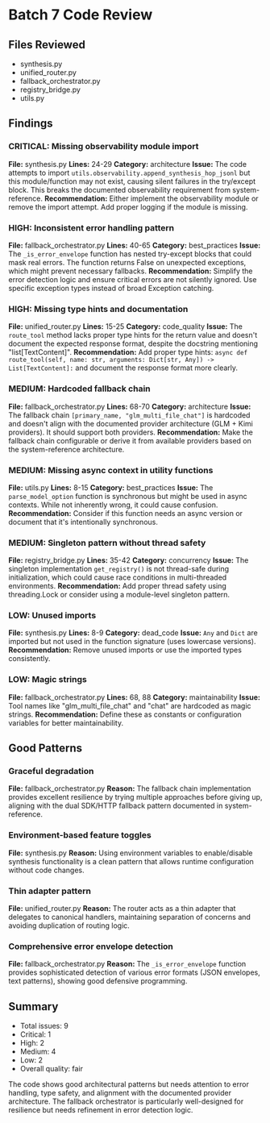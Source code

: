 # Batch 7 Code Review

## Files Reviewed
- synthesis.py
- unified_router.py
- fallback_orchestrator.py
- registry_bridge.py
- utils.py

## Findings

### CRITICAL: Missing observability module import
**File:** synthesis.py
**Lines:** 24-29
**Category:** architecture
**Issue:** The code attempts to import `utils.observability.append_synthesis_hop_jsonl` but this module/function may not exist, causing silent failures in the try/except block. This breaks the documented observability requirement from system-reference.
**Recommendation:** Either implement the observability module or remove the import attempt. Add proper logging if the module is missing.

### HIGH: Inconsistent error handling pattern
**File:** fallback_orchestrator.py
**Lines:** 40-65
**Category:** best_practices
**Issue:** The `_is_error_envelope` function has nested try-except blocks that could mask real errors. The function returns False on unexpected exceptions, which might prevent necessary fallbacks.
**Recommendation:** Simplify the error detection logic and ensure critical errors are not silently ignored. Use specific exception types instead of broad Exception catching.

### HIGH: Missing type hints and documentation
**File:** unified_router.py
**Lines:** 15-25
**Category:** code_quality
**Issue:** The `route_tool` method lacks proper type hints for the return value and doesn't document the expected response format, despite the docstring mentioning "list[TextContent]".
**Recommendation:** Add proper type hints: `async def route_tool(self, name: str, arguments: Dict[str, Any]) -> List[TextContent]:` and document the response format more clearly.

### MEDIUM: Hardcoded fallback chain
**File:** fallback_orchestrator.py
**Lines:** 68-70
**Category:** architecture
**Issue:** The fallback chain `[primary_name, "glm_multi_file_chat"]` is hardcoded and doesn't align with the documented provider architecture (GLM + Kimi providers). It should support both providers.
**Recommendation:** Make the fallback chain configurable or derive it from available providers based on the system-reference architecture.

### MEDIUM: Missing async context in utility functions
**File:** utils.py
**Lines:** 8-15
**Category:** best_practices
**Issue:** The `parse_model_option` function is synchronous but might be used in async contexts. While not inherently wrong, it could cause confusion.
**Recommendation:** Consider if this function needs an async version or document that it's intentionally synchronous.

### MEDIUM: Singleton pattern without thread safety
**File:** registry_bridge.py
**Lines:** 35-42
**Category:** concurrency
**Issue:** The singleton implementation `get_registry()` is not thread-safe during initialization, which could cause race conditions in multi-threaded environments.
**Recommendation:** Add proper thread safety using threading.Lock or consider using a module-level singleton pattern.

### LOW: Unused imports
**File:** synthesis.py
**Lines:** 8-9
**Category:** dead_code
**Issue:** `Any` and `Dict` are imported but not used in the function signature (uses lowercase versions).
**Recommendation:** Remove unused imports or use the imported types consistently.

### LOW: Magic strings
**File:** fallback_orchestrator.py
**Lines:** 68, 88
**Category:** maintainability
**Issue:** Tool names like "glm_multi_file_chat" and "chat" are hardcoded as magic strings.
**Recommendation:** Define these as constants or configuration variables for better maintainability.

## Good Patterns

### Graceful degradation
**File:** fallback_orchestrator.py
**Reason:** The fallback chain implementation provides excellent resilience by trying multiple approaches before giving up, aligning with the dual SDK/HTTP fallback pattern documented in system-reference.

### Environment-based feature toggles
**File:** synthesis.py
**Reason:** Using environment variables to enable/disable synthesis functionality is a clean pattern that allows runtime configuration without code changes.

### Thin adapter pattern
**File:** unified_router.py
**Reason:** The router acts as a thin adapter that delegates to canonical handlers, maintaining separation of concerns and avoiding duplication of routing logic.

### Comprehensive error envelope detection
**File:** fallback_orchestrator.py
**Reason:** The `_is_error_envelope` function provides sophisticated detection of various error formats (JSON envelopes, text patterns), showing good defensive programming.

## Summary
- Total issues: 9
- Critical: 1
- High: 2
- Medium: 4
- Low: 2
- Overall quality: fair

The code shows good architectural patterns but needs attention to error handling, type safety, and alignment with the documented provider architecture. The fallback orchestrator is particularly well-designed for resilience but needs refinement in error detection logic.